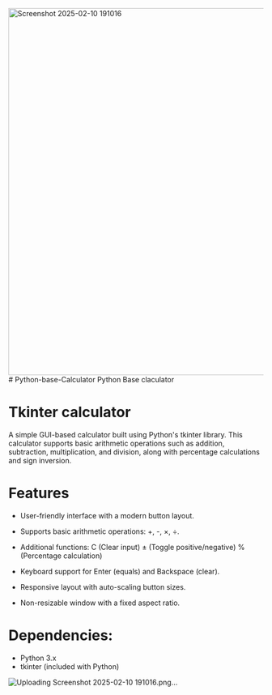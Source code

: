 <img width="725" alt="Screenshot 2025-02-10 191016" src="https://github.com/user-attachments/assets/caed510c-a076-47d3-b2a8-5dae556ef665" /># Python-base-Calculator
Python Base claculator
# Tkinter calculator
A simple GUI-based calculator built using Python's tkinter library. This calculator supports basic arithmetic operations such as addition, subtraction, multiplication, and division, along with percentage calculations and sign inversion.
# Features
* User-friendly interface with a modern button layout.
  
* Supports basic arithmetic operations: +, -, ×, ÷.

* Additional functions:
C (Clear input)
± (Toggle positive/negative)
% (Percentage calculation)

* Keyboard support for Enter (equals) and Backspace (clear).

* Responsive layout with auto-scaling button sizes.

* Non-resizable window with a fixed aspect ratio.

# Dependencies:
* Python 3.x
* tkinter (included with Python)

![Uploading <img width="782" alt="Screenshot 2025-02-10 190947" src="https://github.com/user-attachments/assets/9c4c66f1-2bbb-4c24-a191-fea8f3ec7c51" />
Screenshot 2025-02-10 191016.png…]()
